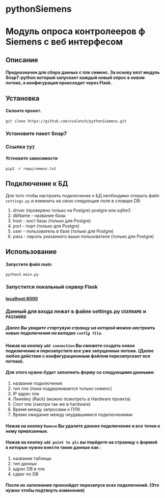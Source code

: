 # pythonSiemens
# Модуль опроса контролееров ф Siemens  с веб интерфесом
## Описание
#### Предназначен для сбора данных с плк сименс. За основу вязт модуль Snap7-python который запускает каждый новый опрос в новом потоке, а конфигурация происходит через Flask.
## Установка
#### Склонте проект.
`git clone https://github.com/svalench/pythonSiemens.git`
### Установите пакет Snap7
### Ссылка  [тут](https://python-snap7.readthedocs.io/en/latest/installation.html)
#### Устновите зависимости
`pip3 -r requiremens.txt`


## Подключение к БД
Для того чтобы настроить подключение к БД необходимо открыть файл `settings.py` и изменить на свою следующие поля в словаре DB:
1. driver (проверено только на Postgre) postgre или sqlite3
2. dbName - название базы
3. host - хост базы (только для Postgre)
4. port - порт (только для Postgre)
5. user - пользователь в базе  (только для Postgre)
6. pass - пароль указанного выше пользователя (только для Postgre)

## Использование
#### Запустите файл main
`python3 main.py`
### Запустится локальный сервер Flask
#### [localhost:8000](http://localhost:8000)
### Данный для входа лежат в файле settings.py `USERNAME` и `PASSWORD`
##### Далее Вы увидите стартувую странцу на которой можно настроить новые подключения на вкладке `config file`. 
#### Нажав на кнопку `add connection` Вы сможете создать новое подключение и перезапустите все уже запущенные потоки. (Далее любое действие с конфигурационным файлом перезапускает все потоки).
####  Для этого нужно будет заполнить форму со следующими данными:
1. название подключения
2. тип плк (пока поддерживается только сименс)
3. IP адрес плк
4. Линейку (Rack) (можно псмотреть в Hardware проекта)
5. Слот плк (смотри так же в hardware)
6. Время между запросами к ПЛК
7. Время ожидание между неудавшимися подключениями

#### Нажав на кнопку `Remove`  Вы удалите данное подключение и все точки к нему привязанные.
#### Нажав на кнопку `add point to plc` вы перйдете на страницу с формой в которые нужно внести такие данные как :
1. название таблицы
2. тип данных
3. адрес DB в плк
4. сдвиг по DB

#### После их заполнение произойдет перезапуск всех подключений. (Это нужно чтобы подтянуть изменения)
